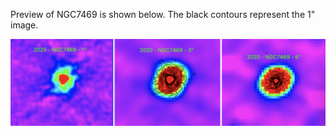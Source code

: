 Preview of NGC7469 is shown below. The black contours represent the 1" image. 

![NGC7469](NGC7469.png "NGC7469")


